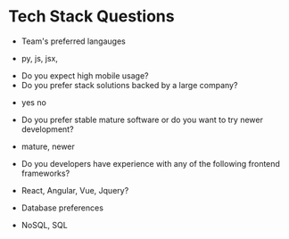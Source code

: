 # Tech Stack Questions

* Team's preferred langauges
- py, js, jsx, 
* Do you expect high mobile usage?
* Do you prefer stack solutions backed by a large company?
- yes no
* Do you prefer stable mature software or do you want to try newer development?
- mature, newer
* Do you developers have experience with any of the following frontend frameworks?
- React, Angular, Vue, Jquery?
* Database preferences
- NoSQL, SQL
